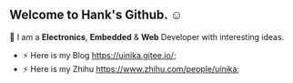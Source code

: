 ## Welcome to **Hank**'s Github. :relaxed:

🌱 I am a **Electronics**, **Embedded** & **Web** Developer with interesting ideas.

- ⚡ Here is my Blog https://uinika.gitee.io/;
- ⚡ Here is my Zhihu https://www.zhihu.com/people/uinika;

<!--
**uinika/uinika** is a ✨ _special_ ✨ repository because its `README.md` (this file) appears on your GitHub profile.
:relaxed:
Here are some ideas to get you started:

- 🔭 I’m currently working on ...
- 🌱 I’m currently learning ...
- 👯 I’m looking to collaborate on ...
- 🤔 I’m looking for help with ...
- 💬 Ask me about ...
- 📫 How to reach me: ...
- 😄 Pronouns: ...
- ⚡ Fun fact: ...
-->
